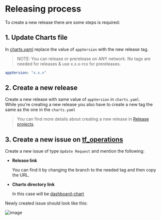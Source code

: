 # Releasing process

To create a new release there are some steps is required:

## 1. Update Charts file

In [charts.yaml](../charts/tfgrid-dashboard/Chart.yaml) replace the value of `appVersion` with the new release tag.

> NOTE: You can release or prerelease on ANY network. No tags are needed for releases & use x.x.x-rcx for prereleases.

```yaml
appVersion: "x.x.x"
```

## 2. **Create a new release**

Create a new release with same value of `appVersion` in `charts.yaml`.<br>
While you're creating a new release you also have to create a new tag the same as the one in the `charts.yaml`

> You can find more details about creating a new release in [Release projects](https://docs.github.com/en/repositories/releasing-projects-on-github/managing-releases-in-a-repository#creating-a-release).

## 3. **Create a new issue on [tf_operations](https://github.com/threefoldtech/tf_operations)**

Create a new issue of type `Update Request` and mention the following:

- **Release link**

  You can find it by changing the branch to the needed tag and then copy the URL.

- **Charts directory link**

  In this case will be [dashboard-chart](../charts/tfgrid-dashboard/)

Newly created issue should look like this:

![image](https://user-images.githubusercontent.com/40770501/214016988-96a378a6-cb8b-4e15-aeb2-2c44576f9133.png)
